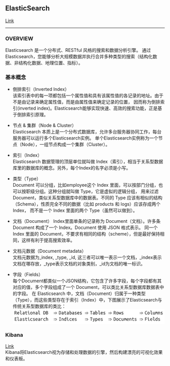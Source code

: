 ## ElasticSearch
[Link](https://www.elastic.co/cn/elasticsearch/)  

---
### OVERVIEW  
Elasticsearch 是一个分布式、RESTful 风格的搜索和数据分析引擎。
通过 Elasticsearch，您能够分析大规模数据并执行合并多种类型的搜索（结构化数据、非结构化数据、地理位置、指标）。

### 基本概念
* 倒排索引（Inverted Index）  
该索引表中的每一项都包括一个属性值和具有该属性值的各记录的地址。由于不是由记录来确定属性值，而是由属性值来确定记录的位置，
因而称为倒排索引(inverted index)。Elasticsearch能够实现快速、高效的搜索功能，正是基于倒排索引原理。  

* 节点 & 集群（Node & Cluster）  
Elasticsearch 本质上是一个分布式数据库，允许多台服务器协同工作，每台服务器可以运行多个Elasticsearch实例。
单个Elasticsearch实例称为一个节点（Node），一组节点构成一个集群（Cluster）。  

* 索引（Index）  
Elasticsearch 数据管理的顶层单位就叫做 Index（索引），相当于关系型数据库里的数据库的概念。另外，每个Index的名字必须是小写。  

* 类型（Type）  
Document 可以分组，比如employee这个 Index 里面，可以按部门分组，也可以按职级分组。这种分组就叫做 Type，它是虚拟的逻辑分组，
用来过滤 Document，类似关系型数据库中的数据表。不同的 Type 应该有相似的结构（Schema），性质完全不同的数据（比如 products 和 logs）应该存成两个 Index，
而不是一个 Index 里面的两个 Type（虽然可以做到）。  

* 文档（Document）
Index里面单条的记录称为 Document（文档）。许多条 Document 构成了一个 Index。Document 使用 JSON 格式表示。
同一个 Index 里面的 Document，不要求有相同的结构（scheme），但是最好保持相同，这样有利于提高搜索效率。  

* 文档元数据（Document metadata）  
文档元数据为_index, _type, _id, 这三者可以唯一表示一个文档，_index表示文档在哪存放，_type表示文档的对象类别，_id为文档的唯一标识。  

* 字段（Fields）  
每个Document都类似一个JSON结构，它包含了许多字段，每个字段都有其对应的值，多个字段组成了一个 Document，可以类比关系型数据库数据表中的字段。
在 Elasticsearch 中，文档（Document）归属于一种类型（Type），而这些类型存在于索引（Index）中，下图展示了Elasticsearch与传统关系型数据库的类比：  
![](src/Oth_0.png)

### Kibana  
[Link](https://www.elastic.co/kibana)  
Kibana将Elasticsearch视为存储和处理数据的引擎，然后构建漂亮的可视化效果和仪表板。